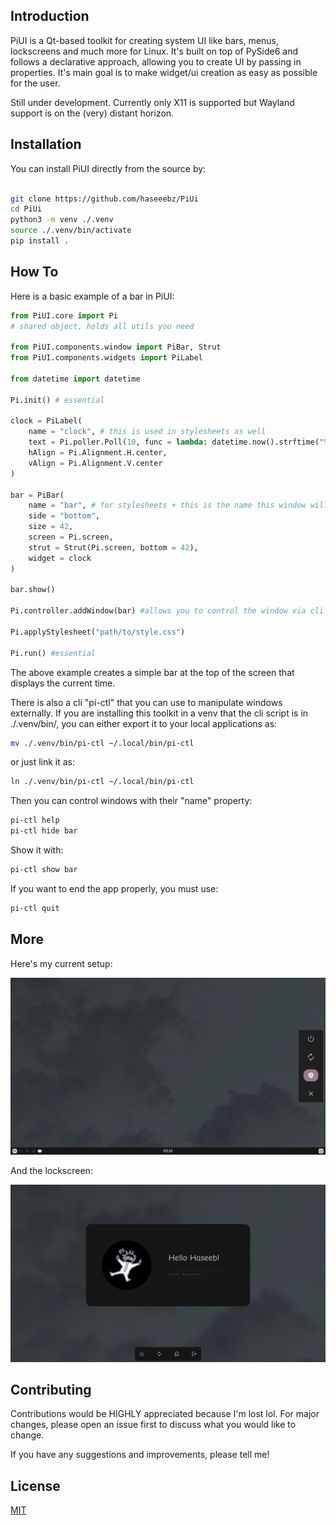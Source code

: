 
## Introduction

PiUI is a Qt-based toolkit for creating system UI like bars, menus, lockscreens and much more for Linux. It's built on top of PySide6 and follows a declarative approach, allowing you to create UI by passing in properties. It's main goal is to make widget/ui creation as easy as possible for the user.

Still under development. Currently only X11 is supported but Wayland support is on the (very) distant horizon.

## Installation

You can install PiUI directly from the source by:

```bash

git clone https://github.com/haseeebz/PiUi
cd PiUi
python3 -m venv ./.venv
source ./.venv/bin/activate
pip install .

```

## How To

Here is a basic example of a bar in PiUI:

```python
from PiUI.core import Pi 
# shared object, holds all utils you need

from PiUI.components.window import PiBar, Strut
from PiUI.components.widgets import PiLabel

from datetime import datetime

Pi.init() # essential

clock = PiLabel(
	name = "clock", # this is used in stylesheets as well
	text = Pi.poller.Poll(10, func = lambda: datetime.now().strftime("%I:%M %p")),
	hAlign = Pi.Alignment.H.center,
	vAlign = Pi.Alignment.V.center
)

bar = PiBar(
	name = "bar", # for stylesheets + this is the name this window will be referred by.
	side = "bottom",
	size = 42,
	screen = Pi.screen,
	strut = Strut(Pi.screen, bottom = 42),
	widget = clock
)

bar.show()

Pi.controller.addWindow(bar) #allows you to control the window via cli + allows you to modify it from different places in your code

Pi.applyStylesheet("path/to/style.css")

Pi.run() #essential

```

The above example creates a simple bar at the top of the screen that displays the current time.

There is also a cli "pi-ctl" that you can use to manipulate windows externally. If you are installing this toolkit in a venv that the cli script is in ./.venv/bin/, you can either export it to your local applications as:
```bash
mv ./.venv/bin/pi-ctl ~/.local/bin/pi-ctl
```

or just link it as:
```bash
ln ./.venv/bin/pi-ctl ~/.local/bin/pi-ctl
```

Then you can control windows with their "name" property:
```bash
pi-ctl help
pi-ctl hide bar
```

Show it with:
```bash
pi-ctl show bar
```

If you want to end the app properly, you must use:
```bash
pi-ctl quit
```

## More

Here's my current setup:

![DEMO](assets/example.png)

And the lockscreen:

![DEMO2](assets/lockscreen.png)

## Contributing

Contributions would be HIGHLY appreciated because I'm lost lol. For major changes, please open an issue first to discuss what you would like to change.

If you have any suggestions and improvements, please tell me!

## License

[MIT](https://choosealicense.com/licenses/mit/)
